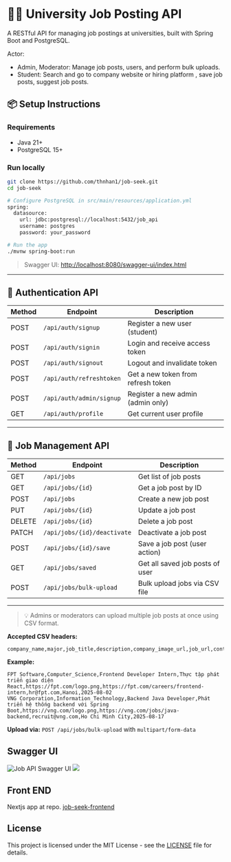 # 🧑‍🎓 University Job Posting API
A RESTful API for managing job postings at universities, built with Spring Boot and PostgreSQL.

Actor:
- Admin, Moderator: Manage job posts, users, and perform bulk uploads.
- Student: Search and go to company website or hiring platform , save job posts, suggest job posts.

## 📦 Setup Instructions

### Requirements

- Java 21+
- PostgreSQL 15+

### Run locally

```bash
git clone https://github.com/thnhan1/job-seek.git
cd job-seek

# Configure PostgreSQL in src/main/resources/application.yml
spring:
  datasource:
    url: jdbc:postgresql://localhost:5432/job_api
    username: postgres
    password: your_password

# Run the app
./mvnw spring-boot:run
````

> Swagger UI: [http://localhost:8080/swagger-ui/index.html](http://localhost:8080/swagger-ui/index.html)

---

## 🔐 Authentication API

| Method | Endpoint                 | Description                        |
| ------ | ------------------------ | ---------------------------------- |
| POST   | `/api/auth/signup`       | Register a new user (student)      |
| POST   | `/api/auth/signin`       | Login and receive access token     |
| POST   | `/api/auth/signout`      | Logout and invalidate token        |
| POST   | `/api/auth/refreshtoken` | Get a new token from refresh token |
| POST   | `/api/auth/admin/signup` | Register a new admin (admin only)  |
| GET    | `/api/auth/profile`      | Get current user profile           |

---

## 📄 Job Management API

| Method | Endpoint                    | Description                     |
| ------ | --------------------------- | ------------------------------- |
| GET    | `/api/jobs`                 | Get list of job posts           |
| GET    | `/api/jobs/{id}`            | Get a job post by ID            |
| POST   | `/api/jobs`                 | Create a new job post           |
| PUT    | `/api/jobs/{id}`            | Update a job post               |
| DELETE | `/api/jobs/{id}`            | Delete a job post               |
| PATCH  | `/api/jobs/{id}/deactivate` | Deactivate a job post           |
| POST   | `/api/jobs/{id}/save`       | Save a job post (user action)   |
| GET    | `/api/jobs/saved`           | Get all saved job posts of user |
| POST   | `/api/jobs/bulk-upload`     | Bulk upload jobs via CSV file   |

---

> 💡 Admins or moderators can upload multiple job posts at once using CSV format.

**Accepted CSV headers:**

```csv
company_name,major,job_title,description,company_image_url,job_url,contact_email,location,expires_at
```

**Example:**

```csv
FPT Software,Computer_Science,Frontend Developer Intern,Thực tập phát triển giao diện React,https://fpt.com/logo.png,https://fpt.com/careers/frontend-intern,hr@fpt.com,Hanoi,2025-08-02
VNG Corporation,Information_Technology,Backend Java Developer,Phát triển hệ thống backend với Spring Boot,https://vng.com/logo.png,https://vng.com/jobs/java-backend,recruit@vng.com,Ho Chi Minh City,2025-08-17
```

**Upload via:**
`POST /api/jobs/bulk-upload` with `multipart/form-data`

## Swagger UI
![Job API Swagger UI](./image/job-api-swagger-image.png)
![](./image/auth-api.png)


## Front END
Nextjs app at repo.
[job-seek-frontend](https://github.com/thnhan1/job-seek-ui.git)

## License
This project is licensed under the MIT License - see the [LICENSE](LICENSE) file for details.

